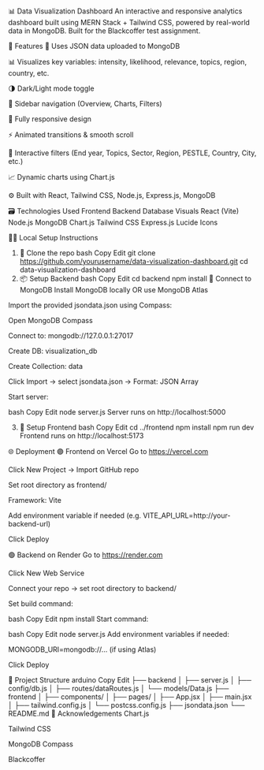 📊 Data Visualization Dashboard
An interactive and responsive analytics dashboard built using MERN Stack + Tailwind CSS, powered by real-world data in MongoDB. Built for the Blackcoffer test assignment.


🚀 Features
📁 Uses JSON data uploaded to MongoDB

📊 Visualizes key variables: intensity, likelihood, relevance, topics, region, country, etc.

🌗 Dark/Light mode toggle

🧭 Sidebar navigation (Overview, Charts, Filters)

📱 Fully responsive design

⚡ Animated transitions & smooth scroll

🎯 Interactive filters (End year, Topics, Sector, Region, PESTLE, Country, City, etc.)

📈 Dynamic charts using Chart.js

⚙️ Built with React, Tailwind CSS, Node.js, Express.js, MongoDB

🗃 Technologies Used
Frontend	Backend	Database	Visuals
React (Vite)	Node.js	MongoDB	Chart.js
Tailwind CSS	Express.js		Lucide Icons

🧑‍💻 Local Setup Instructions
1. 🧬 Clone the repo
bash
Copy
Edit
git clone https://github.com/yourusername/data-visualization-dashboard.git
cd data-visualization-dashboard
2. 📦 Setup Backend
bash
Copy
Edit
cd backend
npm install
🔌 Connect to MongoDB
Install MongoDB locally OR use MongoDB Atlas

Import the provided jsondata.json using Compass:

Open MongoDB Compass

Connect to: mongodb://127.0.0.1:27017

Create DB: visualization_db

Create Collection: data

Click Import → select jsondata.json → Format: JSON Array

Start server:

bash
Copy
Edit
node server.js
Server runs on http://localhost:5000

3. 🎨 Setup Frontend
bash
Copy
Edit
cd ../frontend
npm install
npm run dev
Frontend runs on http://localhost:5173

🌐 Deployment
🟣 Frontend on Vercel
Go to https://vercel.com

Click New Project → Import GitHub repo

Set root directory as frontend/

Framework: Vite

Add environment variable if needed (e.g. VITE_API_URL=http://your-backend-url)

Click Deploy

🟢 Backend on Render
Go to https://render.com

Click New Web Service

Connect your repo → set root directory to backend/

Set build command:

bash
Copy
Edit
npm install
Start command:

bash
Copy
Edit
node server.js
Add environment variables if needed:

MONGODB_URI=mongodb://... (if using Atlas)

Click Deploy


📁 Project Structure
arduino
Copy
Edit
├── backend
│   ├── server.js
│   ├── config/db.js
│   ├── routes/dataRoutes.js
│   └── models/Data.js
├── frontend
│   ├── components/
│   ├── pages/
│   ├── App.jsx
│   ├── main.jsx
│   ├── tailwind.config.js
│   └── postcss.config.js
├── jsondata.json
└── README.md
🙌 Acknowledgements
Chart.js

Tailwind CSS

MongoDB Compass

Blackcoffer

